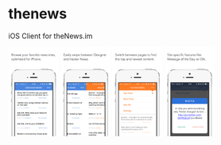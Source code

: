 thenews
=======

iOS Client for theNews.im

<img src="https://raw.githubusercontent.com/TosinAF/thenews-objc/master/Screenshots/SS1.png" height="20%" width="20%" />
<img src="https://raw.githubusercontent.com/TosinAF/thenews-objc/master/Screenshots/SS2.png" height="20%" width="20%" />
<img src="https://raw.githubusercontent.com/TosinAF/thenews-objc/master/Screenshots/SS3.png" height="20%" width="20%" />
<img src="https://raw.githubusercontent.com/TosinAF/thenews-objc/master/Screenshots/SS4.png" height="20%" width="20%" />
